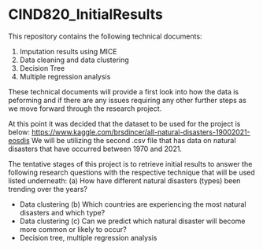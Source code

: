 # CIND820_InitialResults

This repository contains the following technical documents:

1. Imputation results using MICE
2. Data cleaning and data clustering
4. Decision Tree
5. Multiple regression analysis 

These technical documents will provide a first look into how the data is peforming and if there are any issues requiring any other further steps as we move forward through the research project. 

At this point it was decided that the dataset to be used for the project is below:
https://www.kaggle.com/brsdincer/all-natural-disasters-19002021-eosdis
We will be utilizing the second .csv file that has data on natural disasters that have occurred between 1970 and 2021. 

The tentative stages of this project is to retrieve initial results to answer the following research questions with the respective technique that will be used listed underneath:
(a) How have different natural disasters (types) been trending over the years? 
  - Data clustering 
(b) Which countries are experiencing the most natural disasters and which type?
  - Data clustering 
(c) Can we predict which natural disaster will become more common or likely to occur? 
  - Decision tree, multiple regression analysis 
